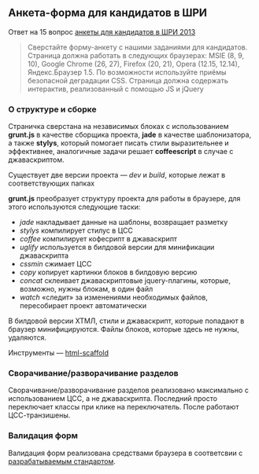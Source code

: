 ## Анкета-форма для кандидатов в ШРИ

Ответ на 15 вопрос [анкеты для кандидатов в ШРИ 2013](http://company.yandex.ru/job/vacancies/shri_2013.xml)

> Сверстайте форму-анкету с нашими заданиями для кандидатов. Страница должна работать в следующих браузерах: MSIE (8, 9, 10), Google Chrome (26, 27), Firefox (20, 21), Opera (12.15, 12.14), Яндекс.Браузер 1.5. По возможности используйте приёмы безопасной деградации CSS. Страница должна содержать интерактив, реализованный с помощью JS и jQuery

### О структуре и сборке

Страничка сверстана на независимых блоках с использованием **grunt.js** в качестве сборщика проекта, **jade** в качестве шаблонизатора, а также **stylys**, который помогает писать стили выразительнее и эффективнее, аналогичные задачи решает **coffeescript** в случае с джаваскриптом.

Существует две версии проекта — *dev* и *build*, которые лежат в соответствующих папках

**grunt.js** преобразует структуру проекта для работы в браузере, для этого используются следующие таски:

* *jade* накладывает данные на шаблоны, возвращает разметку
* *stylys* компилирует стилус в ЦСС
* *coffee* компилирует кофесрипт в джаваскрипт
* *uglify* используется в билдовой версии для минификации джаваскрипта
* *cssmin* сжимает ЦСС
* *copy* копирует картинки блоков в билдовую версию
* *concat* склеивает джаваскриптовые jquery-плагины, которые, возможно, нужны блокам, в один файл
* *watch* «следит» за изменениями необходимых файлов, пересобирает проект автоматически

В билдовой версии ХТМЛ, стили и джаваскрипт, которые попадают в браузер минифицируются. Файлы блоков, которые здесь не нужны, удаляются.

Инструменты — [html-scaffold](https://github.com/oleggromov/html-scaffold)

### Сворачивание/разворачивание разделов

Сворачивание/разворачивание разделов реализовано максимально с использованием ЦСС, а не джаваскрипта. Последний просто переключает классы при клике на переключатель. После работают ЦСС-транзишены.

### Валидация форм

Валидация форм реализована средствами браузера в соответсвии с [разрабатываемым стандартом](http://www.whatwg.org/specs/web-apps/current-work/).

